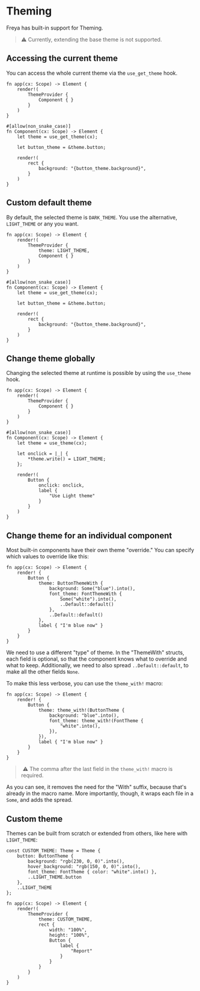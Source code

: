 # Theming

Freya has built-in support for Theming. 

> ⚠️ Currently, extending the base theme is not supported.

## Accessing the current theme

You can access the whole current theme via the `use_get_theme` hook.

```rust, no_run
fn app(cx: Scope) -> Element {
    render!(
        ThemeProvider {
            Component { }
        }
    )
}

#[allow(non_snake_case)]
fn Component(cx: Scope) -> Element {
    let theme = use_get_theme(cx);

    let button_theme = &theme.button;

    render!(
        rect {
            background: "{button_theme.background}",
        }
    )
}
```

## Custom default theme 

By default, the selected theme is `DARK_THEME`. You use the alternative, `LIGHT_THEME` or any you want.

```rust, no_run
fn app(cx: Scope) -> Element {
    render!(
        ThemeProvider {
            theme: LIGHT_THEME,
            Component { }
        }
    )
}

#[allow(non_snake_case)]
fn Component(cx: Scope) -> Element {
    let theme = use_get_theme(cx);

    let button_theme = &theme.button;

    render!(
        rect {
            background: "{button_theme.background}",
        }
    )
}
```

## Change theme globally

Changing the selected theme at runtime is possible by using the `use_theme` hook.

```rust, no_run
fn app(cx: Scope) -> Element {
    render!(
        ThemeProvider {
            Component { }
        }
    )
}

#[allow(non_snake_case)]
fn Component(cx: Scope) -> Element {
    let theme = use_theme(cx);

    let onclick = |_| {
        *theme.write() = LIGHT_THEME;
    };

    render!(
        Button {
            onclick: onclick,
            label {
                "Use Light theme"
            }
        }
    )
}
```

## Change theme for an individual component

Most built-in components have their own theme "override."
You can specify which values to override like this:

```rust,no_run
fn app(cx: Scope) -> Element {
    render! {
        Button {
            theme: ButtonThemeWith {
                background: Some("blue").into(),
                font_theme: FontThemeWith {
                    Some("white").into(),
                    ..Default::default()
                },
                ..Default::default()
            },
            label { "I'm blue now" }
        }
    }
}
```

We need to use a different "type" of theme.
In the "ThemeWith" structs, each field is optional, so that the component knows what to override and
what to keep.
Additionally, we need to also spread `..Default::default`, to make all the other fields `None`.

To make this less verbose, you can use the `theme_with!` macro:

```rust,no_run
fn app(cx: Scope) -> Element {
    render! {
        Button {
            theme: theme_with!(ButtonTheme {
                background: "blue".into(),
                font_theme: theme_with!(FontTheme {
                    "white".into(),
                }),
            }),
            label { "I'm blue now" }
        }
    }
}
```

>️ ⚠️ The comma after the last field in the `theme_with!` macro is required.

As you can see, it removes the need for the "With" suffix, because that's already in the macro name.
More importantly, though, it wraps each file in a `Some`, and adds the spread.

## Custom theme

Themes can be built from scratch or extended from others, like here with `LIGHT_THEME`:

```rust, no_run
const CUSTOM_THEME: Theme = Theme {
    button: ButtonTheme {
        background: "rgb(230, 0, 0)".into(),
        hover_background: "rgb(150, 0, 0)".into(),
        font_theme: FontTheme { color: "white".into() },
        ..LIGHT_THEME.button
    },
    ..LIGHT_THEME
};

fn app(cx: Scope) -> Element {
    render!(
        ThemeProvider {
            theme: CUSTOM_THEME,
            rect {
                width: "100%",
                height: "100%",
                Button {
                    label {
                        "Report"
                    }
                }
            }
        }
    )
}
```